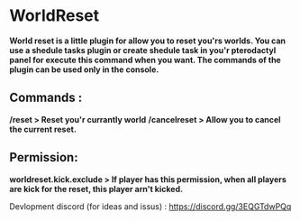 # WorldReset

**World reset is a little plugin for allow you to reset you'rs worlds. You can use a shedule tasks plugin or create shedule task in you'r pterodactyl panel for execute this command when you want. The commands of the plugin can be used only in the console.**

## Commands : 

**/reset > Reset you'r currantly world**
**/cancelreset > Allow you to cancel the current reset.**

## Permission: 

**worldreset.kick.exclude > If player has this permission, when all players are kick for the reset, this player arn't kicked.**

Devlopment discord (for ideas and issus) : https://discord.gg/3EQGTdwPQq
